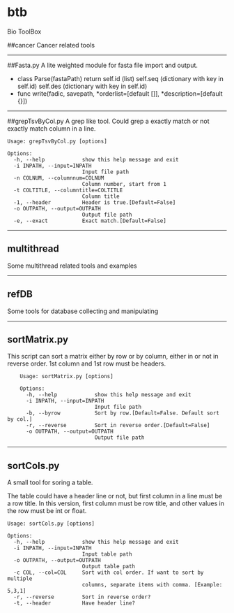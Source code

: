 # btb
Bio ToolBox

##cancer
Cancer related tools

---

##Fasta.py
A lite weighted module for fasta file import and output.

* class Parse(fastaPath)
        return self.id (list)
        self.seq (dictionary with key in self.id)
        self.des (dictionary with key in self.id)
* func write(fadic, savepath, *orderlist=[default []], *description=[default {}])

---

##grepTsvByCol.py
A grep like tool. Could grep a exactly match or not exactly match column in a line.

    Usage: grepTsvByCol.py [options]

    Options:
      -h, --help            show this help message and exit
      -i INPATH, --input=INPATH
                            Input file path
      -n COLNUM, --columnnum=COLNUM
                            Column number, start from 1
      -t COLTITLE, --columntitle=COLTITLE
                            Column title
      -1, --header          Header is true.[Default=False]
      -o OUTPATH, --output=OUTPATH
                            Output file path
      -e, --exact           Exact match.[Default=False]
      
---

## multithread

Some multithread related tools and examples

---
## refDB

Some tools for database collecting and manipulating

---
## sortMatrix.py

This script can sort a matrix either by row or by column, either in or not in reverse order.
1st column and 1st row must be headers.

```
	Usage: sortMatrix.py [options]
	
	Options:
	  -h, --help            show this help message and exit
	  -i INPATH, --input=INPATH
	                        Input file path
	  -b, --byrow           Sort by row.[Default=False. Default sort by col.]
	  -r, --reverse         Sort in reverse order.[Default=False]
	  -o OUTPATH, --output=OUTPATH
	                        Output file path
```

---
## sortCols.py 

A small tool for soring a table.

The table could have a header line or not, but first column in a line must be a row title.
In this version, first column must be row title, and other values in the row must be int or float.

```
Usage: sortCols.py [options]

Options:
  -h, --help            show this help message and exit
  -i INPATH, --input=INPATH
                        Input table path
  -o OUTPATH, --output=OUTPATH
                        Output table path
  -c COL, --col=COL     Sort with col order. If want to sort by multiple
                        columns, separate items with comma. [Example: 5,3,1]
  -r, --reverse         Sort in reverse order?
  -t, --header          Have header line?
```
